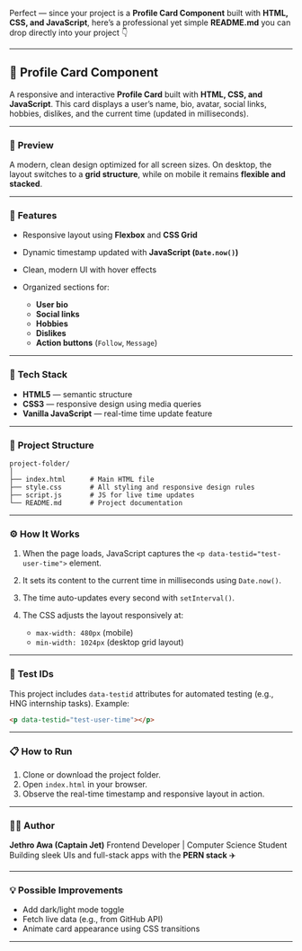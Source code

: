 Perfect — since your project is a **Profile Card Component** built with **HTML, CSS, and JavaScript**, here’s a professional yet simple **README.md** you can drop directly into your project 👇

---

## 🪪 Profile Card Component

A responsive and interactive **Profile Card** built with **HTML, CSS, and JavaScript**.
This card displays a user’s name, bio, avatar, social links, hobbies, dislikes, and the current time (updated in milliseconds).

---

### 📸 **Preview**

A modern, clean design optimized for all screen sizes.
On desktop, the layout switches to a **grid structure**, while on mobile it remains **flexible and stacked**.

---

### 🚀 **Features**

* Responsive layout using **Flexbox** and **CSS Grid**
* Dynamic timestamp updated with **JavaScript (`Date.now()`)**
* Clean, modern UI with hover effects
* Organized sections for:

  * **User bio**
  * **Social links**
  * **Hobbies**
  * **Dislikes**
  * **Action buttons** (`Follow`, `Message`)

---

### 🧱 **Tech Stack**

* **HTML5** — semantic structure
* **CSS3** — responsive design using media queries
* **Vanilla JavaScript** — real-time time update feature

---

### 📂 **Project Structure**

```
project-folder/
│
├── index.html      # Main HTML file
├── style.css       # All styling and responsive design rules
├── script.js       # JS for live time updates
└── README.md       # Project documentation
```

---

### ⚙️ **How It Works**

1. When the page loads, JavaScript captures the `<p data-testid="test-user-time">` element.
2. It sets its content to the current time in milliseconds using `Date.now()`.
3. The time auto-updates every second with `setInterval()`.
4. The CSS adjusts the layout responsively at:

   * `max-width: 480px` (mobile)
   * `min-width: 1024px` (desktop grid layout)

---

### 🧪 **Test IDs**

This project includes `data-testid` attributes for automated testing (e.g., HNG internship tasks).
Example:

```html
<p data-testid="test-user-time"></p>
```

---

### 📋 **How to Run**

1. Clone or download the project folder.
2. Open `index.html` in your browser.
3. Observe the real-time timestamp and responsive layout in action.

---

### 🧑‍💻 **Author**

**Jethro Awa (Captain Jet)**
Frontend Developer | Computer Science Student
Building sleek UIs and full-stack apps with the **PERN stack** ✈️

---

### 💡 **Possible Improvements**

* Add dark/light mode toggle
* Fetch live data (e.g., from GitHub API)
* Animate card appearance using CSS transitions

---
